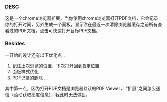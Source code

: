 ### DESC
这是一个chrome浏览器扩展，当你使用chrome浏览器打开PDF文档，它会记录你的打开时间，另外生成一个面板，显示你在最近一次清除浏览器缓存之前所有查看过的PDF文档，点击可快速打开目标PDF文档。

### Besides
一开始的设计还有以下优化点：
1. 记住上次浏览的位置，下次打开回到指定位置
2. 面板样式优化
3. PDF记录的删除
...

其中第一点，因为打开PDF文档是浏览器默认的PDF Viewer， “扩展”之间怎么通信（滚动获取高度信息），我此时无法做到。
